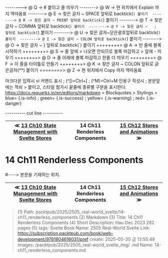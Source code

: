 
--------> @ Q -> # 붙이고 줄 띄우기 
--------> @ W -> 현 위치에서 Explain 까지 역따옴표 
--------> @ E -> 찾은 글자 ~ SPACE 앞뒤로 backtick(`) 붙이기 
--------> @ R -> 찾은 글자 ~ POINT 앞뒤로 backtick(`) 붙이기 
--------> @ T -> 찾은 글자 ~ COMMA 앞뒤로 backtick(`) 붙이기 
--------> @ Y -> 찾은 글자 ~   ;   앞뒤로 backtick(`) 붙이기 
--------> @ U -> 찾은 글자~닫은괄호앞뒤로 backtick(`) 붙이기 
--------> @ I -> 찾은 글자 ~ COLON 앞뒤로 backtick(`) 붙이기 
--------> @ O -> 찾은 글자 ~   }   앞뒤로 backtick(`) 붙이기 
++++++++> @ A -> 빈 줄에 블록 시작하기 
++++++++> @ S -> 줄 앞에 > 나오면 안되므로 블록 마감하고 > 앞에 - 끼우기 
++++++++> @ D -> 줄 아래에 블록 마감하고 한줄 더 띄우기 
++++++++> @ F -> 이 줄을 타이틀로 만들기 
++++++++> @ K -> 찾은 글자 ~ COLON 앞뒤로 긁은글자(**) 붙이기 
========> @ Z -> 현 위치에서 Copy 까지 역따옴표 

마크다운 입력시 vi 커맨드 표시 ; (^[)=Ctrl+[ ; (^M)=Ctrl+M
인용구 작성시 ; 본문앞에는 꺽쇠 > 붙이고, 스타일 첨가시 끝줄에 종류별 구분을 표시한다.
https://docs.requarks.io/en/editors/markdown > Blockquotes > Stylings >
blue= {.is-info} ; green= {.is-success} ; yellow= {.is-warning} ; red= {.is-danger}

---------- cut line ----------

| ≪ [ 13 Ch10 State Management with Svelte Stores ](/packtpub/2025/2505_real-world_svelte/13_ch10_state_management_with_svelte_stores) | 14 Ch11 Renderless Components | [ 15 Ch12 Stores and Animations ](/packtpub/2025/2505_real-world_svelte/15_ch12_stores_and_animations) ≫ |
|:----:|:----:|:----:|

# 14 Ch11 Renderless Components
#----> 본문을 기재하는 위치.



| ≪ [ 13 Ch10 State Management with Svelte Stores ](/packtpub/2025/2505_real-world_svelte/13_ch10_state_management_with_svelte_stores) | 14 Ch11 Renderless Components | [ 15 Ch12 Stores and Animations ](/packtpub/2025/2505_real-world_svelte/15_ch12_stores_and_animations) ≫ |
|:----:|:----:|:----:|

> (1) Path: packtpub/2025/2505_real-world_svelte/14-ch11_renderless_components
> (2) Markdown
> (3) Title: 14 Ch11 Renderless Components
> (4) Short Description: Hau Dec 2023 282 pages
> (5) tags: Svelte
> Book Name: 2505 Real-World Svelte
> Link: https://subscription.packtpub.com/book/web-development/9781804616031/pref
> create: 2025-05-30 금 13:55:48
> Images: /packtpub/2025/2505_real-world_svelte_img/
> .md Name: 14-ch11_renderless_components.md

